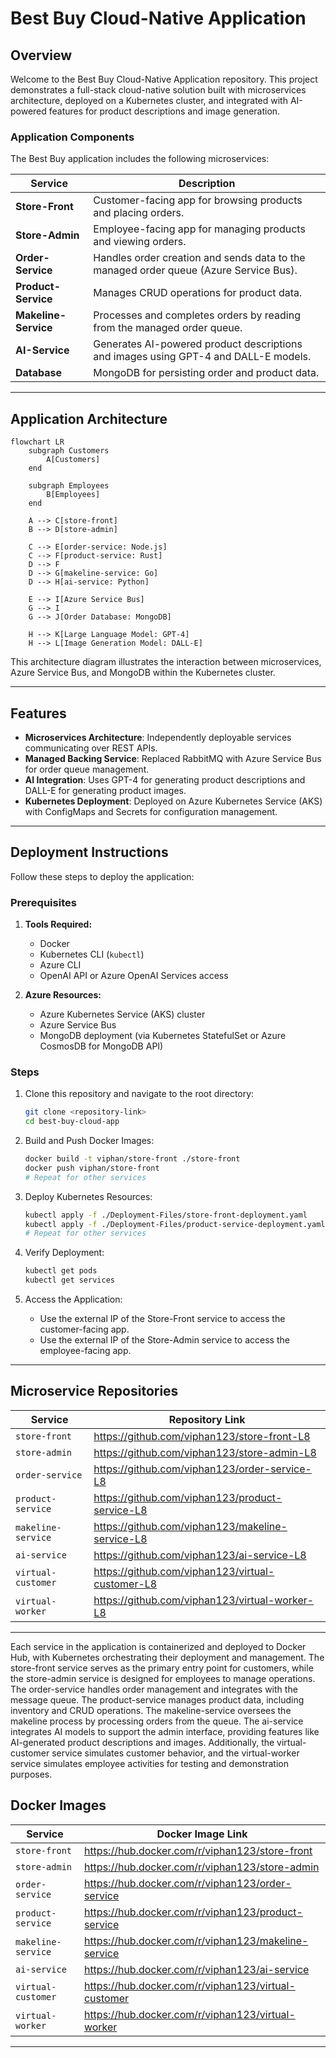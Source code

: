 # Best Buy Cloud-Native Application

## Overview
Welcome to the Best Buy Cloud-Native Application repository. This project demonstrates a full-stack cloud-native solution built with microservices architecture, deployed on a Kubernetes cluster, and integrated with AI-powered features for product descriptions and image generation.

### Application Components
The Best Buy application includes the following microservices:

| **Service**       | **Description**                                                                           |
|--------------------|-------------------------------------------------------------------------------------------|
| **Store-Front**    | Customer-facing app for browsing products and placing orders.                            |
| **Store-Admin**    | Employee-facing app for managing products and viewing orders.                            |
| **Order-Service**  | Handles order creation and sends data to the managed order queue (Azure Service Bus).    |
| **Product-Service**| Manages CRUD operations for product data.                                                |
| **Makeline-Service**| Processes and completes orders by reading from the managed order queue.                 |
| **AI-Service**     | Generates AI-powered product descriptions and images using GPT-4 and DALL-E models.      |
| **Database**       | MongoDB for persisting order and product data.                                           |

---

## Application Architecture

```mermaid
flowchart LR
    subgraph Customers
        A[Customers]
    end

    subgraph Employees
        B[Employees]
    end

    A --> C[store-front]
    B --> D[store-admin]

    C --> E[order-service: Node.js]
    C --> F[product-service: Rust]
    D --> F
    D --> G[makeline-service: Go]
    D --> H[ai-service: Python]

    E --> I[Azure Service Bus]
    G --> I
    G --> J[Order Database: MongoDB]

    H --> K[Large Language Model: GPT-4]
    H --> L[Image Generation Model: DALL-E]
```
This architecture diagram illustrates the interaction between microservices, Azure Service Bus, and MongoDB within the Kubernetes cluster.

---

## Features
- **Microservices Architecture**: Independently deployable services communicating over REST APIs.
- **Managed Backing Service**: Replaced RabbitMQ with Azure Service Bus for order queue management.
- **AI Integration**: Uses GPT-4 for generating product descriptions and DALL-E for generating product images.
- **Kubernetes Deployment**: Deployed on Azure Kubernetes Service (AKS) with ConfigMaps and Secrets for configuration management.

---

## Deployment Instructions

Follow these steps to deploy the application:

### Prerequisites
1. **Tools Required:**
   - Docker
   - Kubernetes CLI (`kubectl`)
   - Azure CLI
   - OpenAI API or Azure OpenAI Services access

2. **Azure Resources:**
   - Azure Kubernetes Service (AKS) cluster
   - Azure Service Bus
   - MongoDB deployment (via Kubernetes StatefulSet or Azure CosmosDB for MongoDB API)

### Steps
1. Clone this repository and navigate to the root directory:
   ```bash
   git clone <repository-link>
   cd best-buy-cloud-app
   ```

2. Build and Push Docker Images:
   ```bash
   docker build -t viphan/store-front ./store-front
   docker push viphan/store-front
   # Repeat for other services
   ```

3. Deploy Kubernetes Resources:
   ```bash
   kubectl apply -f ./Deployment-Files/store-front-deployment.yaml
   kubectl apply -f ./Deployment-Files/product-service-deployment.yaml
   # Repeat for other services
   ```

4. Verify Deployment:
   ```bash
   kubectl get pods
   kubectl get services
   ```

5. Access the Application:
   - Use the external IP of the Store-Front service to access the customer-facing app.
   - Use the external IP of the Store-Admin service to access the employee-facing app.

---

## Microservice Repositories

| Service | Repository Link |
|---------|-----------------|
| `store-front` | https://github.com/viphan123/store-front-L8 |
| `store-admin` | https://github.com/viphan123/store-admin-L8 |
| `order-service` | https://github.com/viphan123/order-service-L8 |
| `product-service` | https://github.com/viphan123/product-service-L8 |
| `makeline-service` | https://github.com/viphan123/makeline-service-L8 |
| `ai-service` | https://github.com/viphan123/ai-service-L8 |
| `virtual-customer` | https://github.com/viphan123/virtual-customer-L8 |
| `virtual-worker` | https://github.com/viphan123/virtual-worker-L8 |

---
Each service in the application is containerized and deployed to Docker Hub, with Kubernetes orchestrating their deployment and management. The store-front service serves as the primary entry point for customers, while the store-admin service is designed for employees to manage operations. The order-service handles order management and integrates with the message queue. The product-service manages product data, including inventory and CRUD operations. The makeline-service oversees the makeline process by processing orders from the queue. The ai-service integrates AI models to support the admin interface, providing features like AI-generated product descriptions and images. Additionally, the virtual-customer service simulates customer behavior, and the virtual-worker service simulates employee activities for testing and demonstration purposes.
## Docker Images

| **Service**       | **Docker Image Link**         |
|--------------------|-------------------------------|
| `store-front`      | https://hub.docker.com/r/viphan123/store-front      |
| `store-admin`      | https://hub.docker.com/r/viphan123/store-admin      |
| `order-service`    | https://hub.docker.com/r/viphan123/order-service    |
| `product-service`  | https://hub.docker.com/r/viphan123/product-service  |
| `makeline-service` | https://hub.docker.com/r/viphan123/makeline-service |
| `ai-service`       | https://hub.docker.com/r/viphan123/ai-service       |
| `virtual-customer` | https://hub.docker.com/r/viphan123/virtual-customer |
| `virtual-worker`   | https://hub.docker.com/r/viphan123/virtual-worker   |

---

